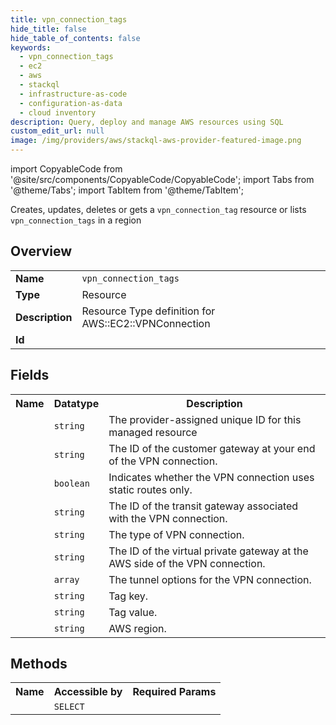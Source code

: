 ```yaml
---
title: vpn_connection_tags
hide_title: false
hide_table_of_contents: false
keywords:
  - vpn_connection_tags
  - ec2
  - aws
  - stackql
  - infrastructure-as-code
  - configuration-as-data
  - cloud inventory
description: Query, deploy and manage AWS resources using SQL
custom_edit_url: null
image: /img/providers/aws/stackql-aws-provider-featured-image.png
---
```


import CopyableCode from '@site/src/components/CopyableCode/CopyableCode';
import Tabs from '@theme/Tabs';
import TabItem from '@theme/TabItem';

Creates, updates, deletes or gets a <code>vpn_connection_tag</code> resource or lists <code>vpn_connection_tags</code> in a region

## Overview
<table><tbody>
<tr><td><b>Name</b></td><td><code>vpn_connection_tags</code></td></tr>
<tr><td><b>Type</b></td><td>Resource</td></tr>
<tr><td><b>Description</b></td><td>Resource Type definition for AWS::EC2::VPNConnection</td></tr>
<tr><td><b>Id</b></td><td><CopyableCode code="aws.ec2.vpn_connection_tags" /></td></tr>
</tbody></table>

## Fields
<table><tbody><tr><th>Name</th><th>Datatype</th><th>Description</th></tr><tr><td><CopyableCode code="vpn_connection_id" /></td><td><code>string</code></td><td>The provider-assigned unique ID for this managed resource</td></tr>
<tr><td><CopyableCode code="customer_gateway_id" /></td><td><code>string</code></td><td>The ID of the customer gateway at your end of the VPN connection.</td></tr>
<tr><td><CopyableCode code="static_routes_only" /></td><td><code>boolean</code></td><td>Indicates whether the VPN connection uses static routes only.</td></tr>
<tr><td><CopyableCode code="transit_gateway_id" /></td><td><code>string</code></td><td>The ID of the transit gateway associated with the VPN connection.</td></tr>
<tr><td><CopyableCode code="type" /></td><td><code>string</code></td><td>The type of VPN connection.</td></tr>
<tr><td><CopyableCode code="vpn_gateway_id" /></td><td><code>string</code></td><td>The ID of the virtual private gateway at the AWS side of the VPN connection.</td></tr>
<tr><td><CopyableCode code="vpn_tunnel_options_specifications" /></td><td><code>array</code></td><td>The tunnel options for the VPN connection.</td></tr>
<tr><td><CopyableCode code="tag_key" /></td><td><code>string</code></td><td>Tag key.</td></tr>
<tr><td><CopyableCode code="tag_value" /></td><td><code>string</code></td><td>Tag value.</td></tr>
<tr><td><CopyableCode code="region" /></td><td><code>string</code></td><td>AWS region.</td></tr>
</tbody></table>

## Methods

<table><tbody>
  <tr>
    <th>Name</th>
    <th>Accessible by</th>
    <th>Required Params</th>
  </tr>
  <tr>
    <td><CopyableCode code="view" /></td>
    <td><code>SELECT</code></td>
    <td><CopyableCode code="region" /></td>
  </tr>
</tbody></table>








